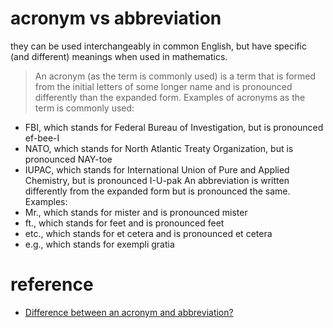 # acronym vs abbreviation
they can be used interchangeably in common English, but have specific (and different) meanings when used in mathematics.

> An acronym (as the term is commonly used) is a term that is formed from the initial letters of some longer name and is pronounced differently than the expanded form. Examples of acronyms as the term is commonly used:
- FBI, which stands for Federal Bureau of Investigation, but is pronounced ef-bee-I
- NATO, which stands for North Atlantic Treaty Organization, but is pronounced NAY-toe
- IUPAC, which stands for International Union of Pure and Applied Chemistry, but is pronounced I-U-pak
An abbreviation is written differently from the expanded form but is pronounced the same. Examples:
- Mr., which stands for mister and is pronounced mister
- ft., which stands for feet and is pronounced feet
- etc., which stands for et cetera and is pronounced et cetera
- e.g., which stands for exempli gratia

# reference
- [Difference between an acronym and abbreviation?](https://english.stackexchange.com/questions/3755/difference-between-an-acronym-and-abbreviation)